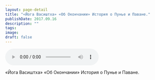 ```yaml
---
layout: page-detail
title: "«Йога Васиштха» «Об Окончании» История о Пунье и Паване."
publishDate: 2017.09.16
description: ""
tags:
image:
draft: false
---
```


<audio title="2017.09.16 - «Йога Васиштха» «Об Окончании» История о Пунье и Паване..mp3" src="https://filer-api.advayta.org/v1.0/public/files/75524" controls=""></audio>

 «Йога Васиштха» «Об Окончании» История о Пунье и Паване. 

  
